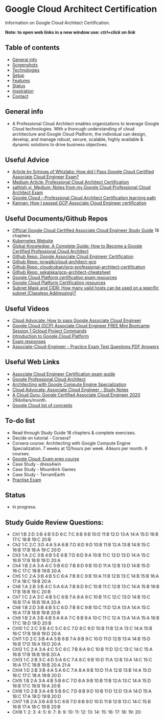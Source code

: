 # Google Cloud Architect Certification

Information on Google Cloud Architect Certification.

**Note: to open web links in a new window use: _ctrl+click on link_**

## Table of contents

* [General info](#general-info)
* [Screenshots](#screenshots)
* [Technologies](#technologies)
* [Setup](#setup)
* [Features](#features)
* [Status](#status)
* [Inspiration](#inspiration)
* [Contact](#contact)

## General info

* A Professional Cloud Architect enables organizations to leverage Google Cloud technologies. With a thorough understanding of cloud architecture and Google Cloud Platform, the individual can design, develop, and manage robust, secure, scalable, highly available & dynamic solutions to drive business objectives.

## Useful Advice

* [Article by Srinivas of Whizlabs: How did I Pass Google Cloud Certified Associate Cloud Engineer Exam?](https://www.whizlabs.com/blog/google-cloud-certified-associate-cloud-engineer-exam-review/)
* [Medium Article: Professional Cloud Architect Certification](https://medium.com/google-cloud/professional-cloud-architect-certification-6a6dfa5c6ff5)
* [sathish vj, Medium: Notes from my Google Cloud Professional Cloud Architect Exam](https://medium.com/@sathishvj/notes-from-my-google-cloud-professional-cloud-architect-exam-bbc4299ac30)
* [Google Cloud – Professional Cloud Architect Certification learning path](http://jayendrapatil.com/google-cloud-professional-cloud-architect-certification-learning-path/)
* [Kannan: How I passed GCP Associate Cloud Engineer certification](https://www.hadoopandcloud.com/uncategorized/gcp-associate-cloud-engineer-certification/)

## Useful Documents/Github Repos

* [Official Google Cloud Certified Associate Cloud Engineer Study Guide](https://drive.google.com/file/d/1TVc6hSNB9iZU3bUPnkLpttuvqUVDI_Qd/view) 18 chapters.
* [Kubernetes Website](https://kubernetes.io/docs/home/)
* [Global Knowledge: A Complete Guide: How to Become a Google Certified Professional Cloud Architect](https://www.globalknowledge.com/us-en/content/cert-prep-guides/a-complete-guide-how-to-become-a-google-certified-professional-cloud-architect/)
* [Github Repo: Google Associate Cloud Engineer Certification](https://github.com/GCPBigData/Google-Associate-Cloud-Engineer-Certification)
* [Github Repo: jorwalk/cloud-architect-gcp](https://github.com/jorwalk/cloud-architect-gcp)
* [Github Repo: cloudcoban/gcp-professional-architect-certification](https://github.com/cloudcoban/gcp-professional-architect-certification)
* [Github Repo: sekalska/gcp-architect-cheatsheet](https://github.com/sekalska/gcp-architect-cheatsheet)
* [Google Cloud Platform certification exam resources](https://github.com/lewisrodgers/gcp-exam-resources)
* [Google Cloud Platform Certification resources](https://github.com/sathishvj/awesome-gcp-certifications)
* [Subnet Mask and CIDR: How many valid hosts can be used on a specific subnet (Classless Addressing)?](https://www.engeniusnetworks.eu/faq-question/subnet-mask-and-cidr-how-many-valid-hosts-can-be-used-on-a-specific-subnet-classless-addressing)

## Useful Videos

* [Cloud Advocate: How to pass Google Associate Cloud Engineer](https://www.youtube.com/watch?v=PUid9-TIdIQ)
* [Google Cloud (GCP) Associate Cloud Engineer FREE Mini Bootcamp Session 1 Gcloud Project Commands](https://www.youtube.com/watch?v=74iG2HI3w_U)
* [Introduction to Google Cloud Platform](https://acloud.guru/learn/gcp-101)
* [Exam responses](https://www.youtube.com/watch?v=Pk2MR-zdZYk)
* [Associate-Cloud-Engineer - Practice Exam Test Questions PDF Answers](https://www.youtube.com/watch?v=JdQGO9GVkZM)

## Useful Web Links

* [Associate Cloud Engineer Certification exam guide](https://cloud.google.com/certification/guides/cloud-engineer/)
* [Google Professional Cloud Architect](https://cloud.google.com/certification/cloud-architect)
* [Architecting with Google Compute Engine Specialization](https://www.coursera.org/specializations/gcp-architecture)
* [Cloud Advocate: Associate Cloud Engineer - Study Notes](https://docs.google.com/document/d/1EoeFLmdQbqLQLL82m4OuzuKps54mqhoR1z9_s-OA2Gs/edit#heading=h.b56f3lfsd71b)
* [A Cloud Guru: Google Certified Associate Cloud Engineer 2020](https://acloud.guru/learn/gcp-certified-associate-cloud-engineer) 29dollars/month.
* [Google Cloud list of concepts](https://cloud.google.com/iam/docs/concepts)


## To-do list

* Read through Study Guide 18 chapters & complete exercises.
* Decide on tutorial - Corsera? 
* Corsera course: Architecting with Google Compute Engine Specialization. 7 weeks at 12/hours per week. 44euro per month. 6 courses. 
* [Google Cloud: Exam prep course](https://google.qwiklabs.com/courses/879&utm_source=cloud-dot-google&utm_medium=website)
* Case Study - dress4win
* Case Study - Mountkirk Games
* Case Study - TerramEarth
* [Practise Exam](https://cloud.google.com/certification/practice-exam/cloud-engineer)

## Status

* In progress.

## Study Guide Review Questions:

* Ch1 1:B 2:D 3:B 4:B 5:D 6:C 7:C 8:B 9:B 10:D 11:B 12:D 13:A 14:A 15:D 16:B 17:C 18:B 19:C 20:B
* Ch2 1:C 2:C 3:D 4:A 5:A 6:B 7:D 8:D 9:D 10:B 11:B 12:A 13:B 14:B 15:C 16:B 17:B 18:A 19:C 20:D
* Ch3 1:A 2:C 3:B 4:B 5:E 6:B 7:D 8:D 9:A 10:B 11:C 12:D 13:D 14:A 15:C 16:B 17:B 18:B 19:D 20:A 
* Ch4 1:B 2:A 3:A 4:C 5:B 6:D 7:B 8:D 9:B 10:D 11:A 12:B 13:D 14:B 15:D 16:C 17:C 18:B 19:B 20:A
* Ch5 1:C 2:A 3:B 4:B 5:C 6:A 7:B 8:C 9:B 10:A 11:B 12:B 13:C 14:B 15:B 16:A 17:A 18:C 19:B 20:A 
* Ch6 1:A 2:B 3:B 4:C 5:A 6:A 7:B 8:D 9:C 10:B 11:C 12:B 13:C 14:A 15:B 16:B 17:B 18:B 19:C 20:B 
* Ch7 1:C 2:A 3:C 4:B 5:C 6:B 7:A 8:A 9:C 10:B 11:C 12:C 13:D 14:B 15:C 16:B 17:A 18:B 19:A 20:A 
* Ch8 1:B 2:D 3:B 4:B 5:C 6:D 7:B 8:C 9:B 10:C 11:D 12:A 13:A 14:A 15:C 16:A 17:B 18:B 19:B 20:B 
* Ch9 1:B 2:A 3:B 4:B 5:A 6:A 7:C 8:B 9:A 10:C 11:C 12:A 13:A 14:A 15:A 16:B 17:C 18:D 19:D 20:B 
* Ch10 1:C 2:C 3:B 4:C 5:C 6:C 7:D 8:C 9:D 10:B 11:B 12:A 13:C 14:A 15:B 16:C 17:B 18:B 19:D 20:A 
* Ch11 1:D 2:C 3:B 4:A 5:B 6:B 7:A 8:B 9:C 10:D 11:D 12:B 13:A 14:B 15:D 16:B 17:D 18:A 19:D 20:A 
* Ch12 1:C 2:A 3:A 4:C 5:C 6:C 7:B 8:A 9:C 10:B 11:D 12:C 13:C 14:C 15:A 16:B 17:B 18:B 19:B 20:A 
* Ch13 1:C 2:B 3:C 4:D 5:A 6:C 7:A 8:C 9:B 10:D 11:A 12:B 13:A 14:C 15:C 16:A 17:C 18:B 19:B 20:A 21:A 
* Ch14 1:D 2:B 3:B 4:A 5:A 6:C 7:A 8:A 9:B 10:D 11:A 12:B 13:B 14:A 15:D 16:C 17:C 18:A 19:B 20:D 
* Ch15 1:B 2:A 3:A 4:B 5:B 6:C 7:D 8:A 9:B 10:B 11:B 12:A 13:C 14:A 15:D 16:B 17:C 18:B 19:A 20:B 
* Ch16 1:D 2:B 3:A 4:B 5:B 6:C 7:D 8:B 9:D 10:B 11:D 12:D 13:A 14:D 15:A 16:C 17:A 18:D 19:B 20:D 
* Ch17 1:B 2:A 3:B 4:B 5:C 6:B 7:D 8:B 9:D 10:D 11:B 12:B 13:C 14:C 15:B 16:B 17:A 18:C 19:B 20:B 
* Ch18 1: 2: 3: 4: 5: 6: 7: 8: 9: 10: 11: 12: 13: 14: 15: 16: 17: 18: 19: 20: